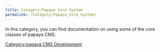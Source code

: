 ```yaml
---
title: Category:Papaya Core System
permalink: /Category:Papaya_Core_System/
---
```


In this category, you can find documentation on using some of the core classes of papaya CMS.

[Category:papaya CMS Development](/Category:papaya_CMS_Development "wikilink")